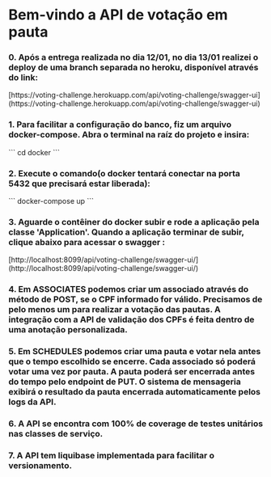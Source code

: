 <h1>Bem-vindo a API de votação em pauta</h1>

<h3>0. Após a entrega realizada no dia 12/01, no dia 13/01 realizei o deploy de uma branch separada no heroku, disponível
através do link:</h3>
[https://voting-challenge.herokuapp.com/api/voting-challenge/swagger-ui](https://voting-challenge.herokuapp.com/api/voting-challenge/swagger-ui)
<h3>1. Para facilitar a configuração do banco, fiz um arquivo docker-compose. Abra o terminal na raíz do projeto e
insira:</h3>
```
cd docker
```
<h3>2. Execute o comando(o docker tentará conectar na porta 5432 que precisará estar liberada):</h3>
```
docker-compose up
```
<h3>3. Aguarde o contêiner do docker subir e rode a aplicação pela classe 'Application'. Quando a aplicação terminar de subir, clique abaixo
para acessar o swagger :</h3>
[http://localhost:8099/api/voting-challenge/swagger-ui/](http://localhost:8099/api/voting-challenge/swagger-ui/)
<h3>4. Em ASSOCIATES podemos criar um associado através do método de POST, se o CPF informado for válido. Precisamos de
pelo menos um para realizar a votação das pautas. A integração com a API de validação dos CPFs é feita dentro de uma
anotação personalizada.</h3>
<h3>5. Em SCHEDULES podemos criar uma pauta e votar nela antes que o tempo escolhido se encerre. Cada associado só
poderá votar uma vez por pauta. A pauta poderá ser encerrada antes do tempo pelo endpoint de PUT. O sistema de
mensageria exibirá o resultado da pauta encerrada automaticamente pelos logs da API.</h3>
<h3>6. A API se encontra com 100% de coverage de testes unitários nas classes de serviço.</h3>
<h3>7. A API tem liquibase implementada para facilitar o versionamento.</h3>